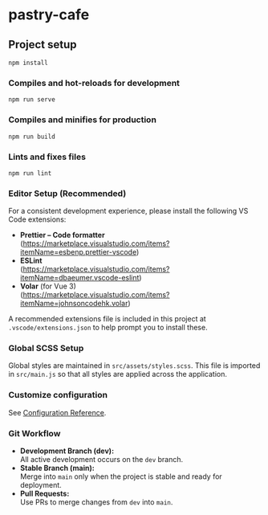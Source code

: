 # pastry-cafe

## Project setup

```
npm install
```

### Compiles and hot-reloads for development

```
npm run serve
```

### Compiles and minifies for production

```
npm run build
```

### Lints and fixes files

```
npm run lint
```

### Editor Setup (Recommended)

For a consistent development experience, please install the following VS Code extensions:

- **Prettier – Code formatter**  
  (https://marketplace.visualstudio.com/items?itemName=esbenp.prettier-vscode)
- **ESLint**  
  (https://marketplace.visualstudio.com/items?itemName=dbaeumer.vscode-eslint)
- **Volar** (for Vue 3)  
  (https://marketplace.visualstudio.com/items?itemName=johnsoncodehk.volar)

A recommended extensions file is included in this project at `.vscode/extensions.json` to help prompt you to install these.

### Global SCSS Setup

Global styles are maintained in `src/assets/styles.scss`. This file is imported in `src/main.js` so that all styles are applied across the application.

### Customize configuration

See [Configuration Reference](https://cli.vuejs.org/config/).

### Git Workflow

- **Development Branch (dev):**  
  All active development occurs on the `dev` branch.
- **Stable Branch (main):**  
  Merge into `main` only when the project is stable and ready for deployment.
- **Pull Requests:**  
  Use PRs to merge changes from `dev` into `main`.
